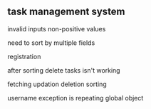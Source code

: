 ## task management system

invalid inputs
non-positive values

need to sort by multiple fields

registration

after sorting
delete tasks isn't working

fetching
updation
deletion
sorting

username exception is repeating
global object
